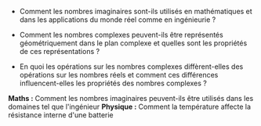- Comment les nombres imaginaires sont-ils utilisés en mathématiques et dans les applications du monde réel comme en ingénieurie ?

- Comment les nombres complexes peuvent-ils être représentés géométriquement dans le plan complexe et quelles sont les propriétés de ces représentations ?

- En quoi les opérations sur les nombres complexes diffèrent-elles des opérations sur les nombres réels et comment ces différences influencent-elles les propriétés des nombres complexes ?

**Maths :** Comment les nombres imaginaires peuvent-ils être utilisés dans les domaines tel que l'ingénieur
**Physique :** Comment la température affecte la résistance interne d'une batterie 